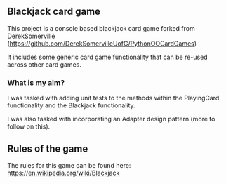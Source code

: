 ## Blackjack card game
This project is a console based blackjack card game forked from DerekSomerville (https://github.com/DerekSomervilleUofG/PythonOOCardGames)

It includes some generic card game functionality that can be re-used across other card games.

### What is my aim?
I was tasked with adding unit tests to the methods within the PlayingCard functionality and the Blackjack functionality.

I was also tasked with incorporating an Adapter design pattern (more to follow on this).

## Rules of the game
The rules for this game can be found here: https://en.wikipedia.org/wiki/Blackjack
